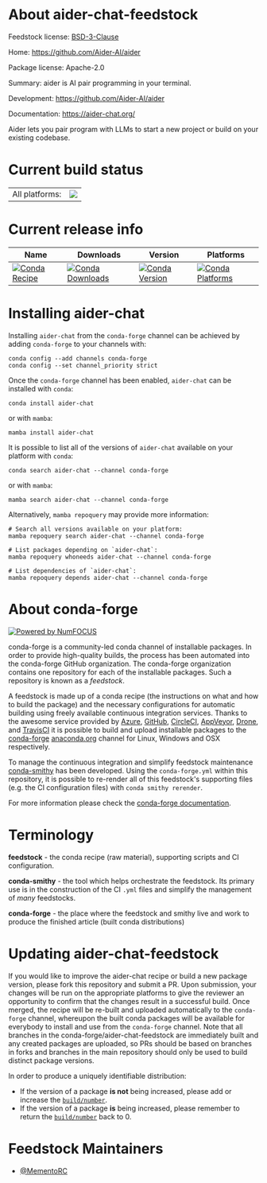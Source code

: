 About aider-chat-feedstock
==========================

Feedstock license: [BSD-3-Clause](https://github.com/conda-forge/aider-chat-feedstock/blob/main/LICENSE.txt)

Home: https://github.com/Aider-AI/aider

Package license: Apache-2.0

Summary: aider is AI pair programming in your terminal.

Development: https://github.com/Aider-AI/aider

Documentation: https://aider-chat.org/

Aider lets you pair program with LLMs to start a new
project or build on your existing codebase.

Current build status
====================


<table><tr><td>All platforms:</td>
    <td>
      <a href="https://dev.azure.com/conda-forge/feedstock-builds/_build/latest?definitionId=26160&branchName=main">
        <img src="https://dev.azure.com/conda-forge/feedstock-builds/_apis/build/status/aider-chat-feedstock?branchName=main">
      </a>
    </td>
  </tr>
</table>

Current release info
====================

| Name | Downloads | Version | Platforms |
| --- | --- | --- | --- |
| [![Conda Recipe](https://img.shields.io/badge/recipe-aider--chat-green.svg)](https://anaconda.org/conda-forge/aider-chat) | [![Conda Downloads](https://img.shields.io/conda/dn/conda-forge/aider-chat.svg)](https://anaconda.org/conda-forge/aider-chat) | [![Conda Version](https://img.shields.io/conda/vn/conda-forge/aider-chat.svg)](https://anaconda.org/conda-forge/aider-chat) | [![Conda Platforms](https://img.shields.io/conda/pn/conda-forge/aider-chat.svg)](https://anaconda.org/conda-forge/aider-chat) |

Installing aider-chat
=====================

Installing `aider-chat` from the `conda-forge` channel can be achieved by adding `conda-forge` to your channels with:

```
conda config --add channels conda-forge
conda config --set channel_priority strict
```

Once the `conda-forge` channel has been enabled, `aider-chat` can be installed with `conda`:

```
conda install aider-chat
```

or with `mamba`:

```
mamba install aider-chat
```

It is possible to list all of the versions of `aider-chat` available on your platform with `conda`:

```
conda search aider-chat --channel conda-forge
```

or with `mamba`:

```
mamba search aider-chat --channel conda-forge
```

Alternatively, `mamba repoquery` may provide more information:

```
# Search all versions available on your platform:
mamba repoquery search aider-chat --channel conda-forge

# List packages depending on `aider-chat`:
mamba repoquery whoneeds aider-chat --channel conda-forge

# List dependencies of `aider-chat`:
mamba repoquery depends aider-chat --channel conda-forge
```


About conda-forge
=================

[![Powered by
NumFOCUS](https://img.shields.io/badge/powered%20by-NumFOCUS-orange.svg?style=flat&colorA=E1523D&colorB=007D8A)](https://numfocus.org)

conda-forge is a community-led conda channel of installable packages.
In order to provide high-quality builds, the process has been automated into the
conda-forge GitHub organization. The conda-forge organization contains one repository
for each of the installable packages. Such a repository is known as a *feedstock*.

A feedstock is made up of a conda recipe (the instructions on what and how to build
the package) and the necessary configurations for automatic building using freely
available continuous integration services. Thanks to the awesome service provided by
[Azure](https://azure.microsoft.com/en-us/services/devops/), [GitHub](https://github.com/),
[CircleCI](https://circleci.com/), [AppVeyor](https://www.appveyor.com/),
[Drone](https://cloud.drone.io/welcome), and [TravisCI](https://travis-ci.com/)
it is possible to build and upload installable packages to the
[conda-forge](https://anaconda.org/conda-forge) [anaconda.org](https://anaconda.org/)
channel for Linux, Windows and OSX respectively.

To manage the continuous integration and simplify feedstock maintenance
[conda-smithy](https://github.com/conda-forge/conda-smithy) has been developed.
Using the ``conda-forge.yml`` within this repository, it is possible to re-render all of
this feedstock's supporting files (e.g. the CI configuration files) with ``conda smithy rerender``.

For more information please check the [conda-forge documentation](https://conda-forge.org/docs/).

Terminology
===========

**feedstock** - the conda recipe (raw material), supporting scripts and CI configuration.

**conda-smithy** - the tool which helps orchestrate the feedstock.
                   Its primary use is in the construction of the CI ``.yml`` files
                   and simplify the management of *many* feedstocks.

**conda-forge** - the place where the feedstock and smithy live and work to
                  produce the finished article (built conda distributions)


Updating aider-chat-feedstock
=============================

If you would like to improve the aider-chat recipe or build a new
package version, please fork this repository and submit a PR. Upon submission,
your changes will be run on the appropriate platforms to give the reviewer an
opportunity to confirm that the changes result in a successful build. Once
merged, the recipe will be re-built and uploaded automatically to the
`conda-forge` channel, whereupon the built conda packages will be available for
everybody to install and use from the `conda-forge` channel.
Note that all branches in the conda-forge/aider-chat-feedstock are
immediately built and any created packages are uploaded, so PRs should be based
on branches in forks and branches in the main repository should only be used to
build distinct package versions.

In order to produce a uniquely identifiable distribution:
 * If the version of a package **is not** being increased, please add or increase
   the [``build/number``](https://docs.conda.io/projects/conda-build/en/latest/resources/define-metadata.html#build-number-and-string).
 * If the version of a package **is** being increased, please remember to return
   the [``build/number``](https://docs.conda.io/projects/conda-build/en/latest/resources/define-metadata.html#build-number-and-string)
   back to 0.

Feedstock Maintainers
=====================

* [@MementoRC](https://github.com/MementoRC/)

